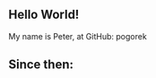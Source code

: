 <html>
<head>
    <title>My programing path.</title>
</head>
</html>

## Hello World! 
My name is Peter, at GitHub: pogorek

## Since then: 





